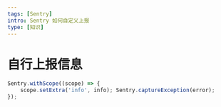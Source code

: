 ```yaml
---
tags: [Sentry]
intro: Sentry 如何自定义上报
type: [知识]
---
```

# 自行上报信息
```ts
Sentry.withScope((scope) => {
	scope.setExtra('info', info); Sentry.captureException(error);
});
```